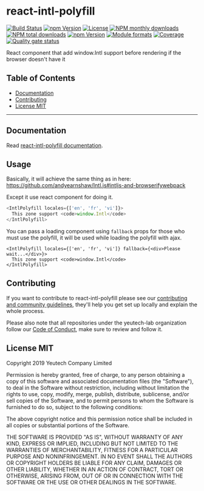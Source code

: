 # react-intl-polyfill

[![Build Status](https://travis-ci.org/yeutech-lab/react-intl-polyfill.svg?branch=master)](https://travis-ci.org/yeutech-lab/react-intl-polyfill)
[![npm Version](https://img.shields.io/npm/v/react-intl-polyfill.svg?style=flat)](https://www.npmjs.com/package/react-intl-polyfill)
[![License](https://img.shields.io/npm/l/react-intl-polyfill.svg?style=flat)](https://www.npmjs.com/package/react-intl-polyfill)
[![NPM monthly downloads](https://img.shields.io/npm/dm/react-intl-polyfill.svg?style=flat)](https://npmjs.org/package/react-intl-polyfill)
[![NPM total downloads](https://img.shields.io/npm/dt/react-intl-polyfill.svg?style=flat)](https://npmjs.org/package/react-intl-polyfill)
[![npm Version](https://img.shields.io/node/v/react-intl-polyfill.svg?style=flat)](https://www.npmjs.com/package/react-intl-polyfill)
[![Module formats](https://img.shields.io/badge/module%20formats-cjs%2C%20esm-green.svg?style=flat)](https://www.npmjs.com/package/react-intl-polyfill)
[![Coverage](https://sonarcloud.io/api/project_badges/measure?project=com.github.yeutech-lab.react-intl-polyfill&metric=coverage)](https://sonarcloud.io/dashboard?id=com.github.yeutech-lab.react-intl-polyfill) [![Quality gate status](https://sonarcloud.io/api/project_badges/measure?project=com.github.yeutech-lab.react-intl-polyfill&metric=alert_status)](https://sonarcloud.io/dashboard?id=com.github.yeutech-lab.react-intl-polyfill)


React component that add window.Intl support before rendering if the browser doesn't have it


## Table of Contents

  - [Documentation](#documentation)
  - [Contributing](#contributing)
  - [License MIT](#license-mit)

---

## Documentation

Read [react-intl-polyfill documentation](https://yeutech-lab.github.io/react-intl-polyfill).

## Usage

Basically, it will achieve the same thing as in here: https://github.com/andyearnshaw/Intl.js#intljs-and-browserifywebpack

Except it use react component for doing it.

```js
<IntlPolyfill locales={['en', 'fr', 'vi']}>
  This zone support <code>window.Intl</code>
</IntlPolyfill>
```

You can pass a loading component using `fallback` props for those who must use the polyfill, it will be used while loading the polyfill with ajax.

```
<IntlPolyfill locales={['en', 'fr', 'vi']} fallback={<div>Please wait...</div>}>
  This zone support <code>window.Intl</code>
</IntlPolyfill>
```


## Contributing

If you want to contribute to react-intl-polyfill please see our [contributing and community guidelines](https://github.com/yeutech-lab/react-intl-polyfill/blob/master/.github/CONTRIBUTING.md), they\'ll help you get set up locally and explain the whole process.

Please also note that all repositories under the yeutech-lab organization follow our [Code of Conduct](https://github.com/yeutech-lab/react-intl-polyfill/blob/master/CODE_OF_CONDUCT.md), make sure to review and follow it.

## License MIT

Copyright 2019 Yeutech Company Limited

Permission is hereby granted, free of charge, to any person obtaining a copy of this software and associated documentation files (the "Software"), to deal in the Software without restriction, including without limitation the rights to use, copy, modify, merge, publish, distribute, sublicense, and/or sell copies of the Software, and to permit persons to whom the Software is furnished to do so, subject to the following conditions:

The above copyright notice and this permission notice shall be included in all copies or substantial portions of the Software.

THE SOFTWARE IS PROVIDED "AS IS", WITHOUT WARRANTY OF ANY KIND, EXPRESS OR IMPLIED, INCLUDING BUT NOT LIMITED TO THE WARRANTIES OF MERCHANTABILITY, FITNESS FOR A PARTICULAR PURPOSE AND NONINFRINGEMENT. IN NO EVENT SHALL THE AUTHORS OR COPYRIGHT HOLDERS BE LIABLE FOR ANY CLAIM, DAMAGES OR OTHER LIABILITY, WHETHER IN AN ACTION OF CONTRACT, TORT OR OTHERWISE, ARISING FROM, OUT OF OR IN CONNECTION WITH THE SOFTWARE OR THE USE OR OTHER DEALINGS IN THE SOFTWARE.

